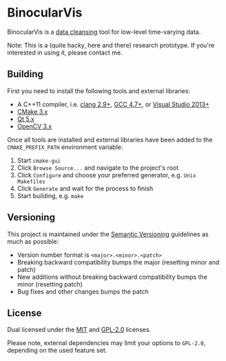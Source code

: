 # BinocularVis

BinocularVis is a [data cleansing](https://en.wikipedia.org/wiki/Data_cleansing) tool for low-level time-varying data.

Note: This is a (quite hacky, here and there) research prototype. If you're interested in using it, please contact me.

## Building

First you need to install the following tools and external libraries:

- A C++11 compiler, i.e. [clang 2.9+](http://clang.llvm.org/), [GCC 4.7+](https://gcc.gnu.org/), or [Visual Studio 2013+](https://www.visualstudio.com)
- [CMake 3.x](https://cmake.org/)
- [Qt 5.x](http://www.qt.io/)
- [OpenCV 3.x](http://opencv.org/)

Once all tools are installed and external libraries have been added to the `CMAKE_PREFIX_PATH` environment variable:

1. Start `cmake-gui`
2. Click `Browse Source...` and navigate to the project's root
3. Click `Configure` and choose your preferred generator, e.g. `Unix Makefiles`
4. Click `Generate` and wait for the process to finish
5. Start building, e.g. `make`

## Versioning

This project is maintained under the [Semantic Versioning](http://semver.org/) guidelines as much as possible:

- Version number format is `<major>.<minor>.<patch>`
- Breaking backward compatibility bumps the major (resetting minor and patch)
- New additions without breaking backward compatibility bumps the minor (resetting patch)
- Bug fixes and other changes bumps the patch

## License

Dual licensed under the [MIT](https://opensource.org/licenses/MIT) and [GPL-2.0](https://opensource.org/licenses/GPL-2.0) licenses.

Please note, external dependencies may limit your options to `GPL-2.0`, depending on the used feature set.
